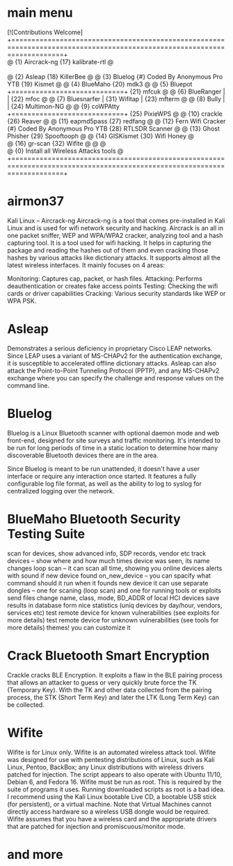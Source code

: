 # main menu
[![Contributions Welcome] </br>
+=========================================================================================================================+</br>
@	 {1} Aircrack-ng								                                                                {17} kalibrate-rtl	    @	</br>	
@	 {2} Asleap									                                                                    {18} KillerBee		      @
@	 {3} Bluelog			                  {#} Coded By Anonymous Pro YTB		                          {19} Kismet		          @
@	 {4} BlueMaho								                                                                  	{20} mdk3		            @
@	 {5} Bluepot			                   +============================+		                          {21} mfcuk		          @
@	 {6} BlueRanger		                          	|			    |			                                  {22} mfoc		            @
@	 {7} Bluesnarfer	                        	|	{31} Wifitap |		                                {23} mfterm		          @
@	 {8} Bully			                              |			    |		                                    {24} Multimon-NG	      @	
@	 {9} coWPAtty		                    	+============================+			                      {25} PixieWPS		        @
@	{10} crackle									                                                                  {26} Reaver  		        @
@	{11} eapmd5pass									                                                                {27} redfang          	@
@	{12} Fern Wifi Cracker		           {#} Coded By Anonymous Pro YTB		                        	{28} RTLSDR Scanner	    @
@	{13} Ghost Phisher						                                              	                	{29} Spooftooph		      @
@	{14} GISKismet									                                                                {30} Wifi Honey		      @		
@	{16} gr-scan								                                                                  	{32} Wifite   		      @
@														                                                                                              @			
@				{0} Install all Wireless Attacks tools						                                                                @
+=========================================================================================================================+				 


# airmon37
Kali Linux – Aircrack-ng
Aircrack-ng is a tool that comes pre-installed in Kali Linux and is used for wifi network security and hacking. Aircrack is an all in one packet sniffer, WEP and WPA/WPA2 cracker, analyzing tool and a hash capturing tool. It is a tool used for wifi hacking. It helps in capturing the package and reading the hashes out of them and even cracking those hashes by various attacks like dictionary attacks. It supports almost all the latest wireless interfaces. 
It mainly focuses on 4 areas:

Monitoring: Captures cap, packet, or hash files.
Attacking: Performs deauthentication or creates fake access points
Testing: Checking the wifi cards or driver capabilities
Cracking: Various security standards like WEP or WPA PSK.
# Asleap
Demonstrates a serious deficiency in proprietary Cisco LEAP networks. Since LEAP uses a variant of MS-CHAPv2 for the authentication exchange, it is susceptible to accelerated offline dictionary attacks. Asleap can also attack the Point-to-Point Tunneling Protocol (PPTP), and any MS-CHAPv2 exchange where you can specify the challenge and response values on the command line.
# Bluelog
Bluelog is a Linux Bluetooth scanner with optional daemon mode and web front-end, designed for site surveys and traffic monitoring. It's intended to be run for long periods of time in a static location to determine how many discoverable Bluetooth devices there are in the area.

Since Bluelog is meant to be run unattended, it doesn't have a user interface or require any interaction once started. It features a fully configurable log file format, as well as the ability to log to syslog for centralized logging over the network.
# BlueMaho Bluetooth Security Testing Suite
scan for devices, show advanced info, SDP records, vendor etc
track devices – show where and how much times device was seen, its name changes
loop scan – it can scan all time, showing you online devices
alerts with sound if new device found
on_new_device – you can spacify what command should it run when it founds new device
it can use separate dongles – one for scaning (loop scan) and one for running tools or exploits
send files
change name, class, mode, BD_ADDR of local HCI devices
save results in database
form nice statistics (uniq devices by day/hour, vendors, services etc)
test remote device for known vulnerabilities (see exploits for more details)
test remote device for unknown vulnerabilities (see tools for more details)
themes! you can customize it
# Crack Bluetooth Smart Encryption
Crackle cracks BLE Encryption. It exploits a flaw in the BLE pairing process that allows an attacker to guess or very quickly brute force the TK (Temporary Key). With the TK and other data collected from the pairing process, the STK (Short Term Key) and later the LTK (Long Term Key) can be collected.
# Wifite
Wifite is for Linux only.
Wifite is an automated wireless attack tool.
Wifite was designed for use with pentesting distributions of Linux, such as Kali Linux, Pentoo, BackBox; any Linux distributions with wireless drivers patched for injection. The script appears to also operate with Ubuntu 11/10, Debian 6, and Fedora 16.
Wifite must be run as root. This is required by the suite of programs it uses. Running downloaded scripts as root is a bad idea. I recommend using the Kali Linux bootable Live CD, a bootable USB stick (for persistent), or a virtual machine. Note that Virtual Machines cannot directly access hardware so a wireless USB dongle would be required.
Wifite assumes that you have a wireless card and the appropriate drivers that are patched for injection and promiscuous/monitor mode.
# and more


